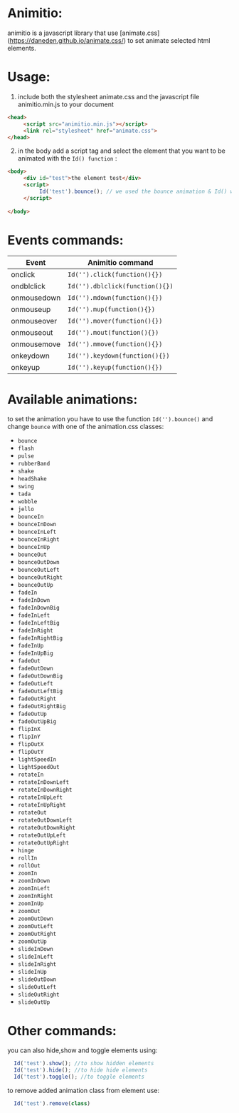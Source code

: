 # Animitio:
animitio is a javascript library that use [animate.css] (https://daneden.github.io/animate.css/) to set animate selected html elements.

# Usage:
1. include both the stylesheet animate.css and the javascript file animitio.min.js to your document
  
  ```html
<head>
       <script src="animitio.min.js"></script>
       <link rel="stylesheet" href="animate.css">
</head>
```
2. in the body add a script tag and select the element that you want to be animated with the `Id() function`  :

  ```html
<body>
       <div id="test">the element test</div> 
       <script>
            Id('test').bounce(); // we used the bounce animation & Id() with Uppercase i
       </script>
       
</body>
```

# Events commands:
Event | Animitio command
------------ | -------------
onclick | `Id('').click(function(){})`
ondblclick | `Id('').dblclick(function(){})`
onmousedown | `Id('').mdown(function(){})`
onmouseup | `Id('').mup(function(){})`
onmouseover | `Id('').mover(function(){})`
onmouseout | `Id('').mout(function(){})`
onmousemove | `Id('').mmove(function(){})`
onkeydown | `Id('').keydown(function(){})`
onkeyup | `Id('').keyup(function(){})`

# Available animations:
to set the animation you have to use the function `Id('').bounce()` and change `bounce` with one of the animation.css classes:
* `bounce`
* `flash`
* `pulse`
* `rubberBand`
* `shake`
* `headShake`
* `swing`
* `tada`
* `wobble`
* `jello`
* `bounceIn`
* `bounceInDown`
* `bounceInLeft`
* `bounceInRight`
* `bounceInUp`
* `bounceOut`
* `bounceOutDown`
* `bounceOutLeft`
* `bounceOutRight`
* `bounceOutUp`
* `fadeIn`
* `fadeInDown`
* `fadeInDownBig`
* `fadeInLeft`
* `fadeInLeftBig`
* `fadeInRight`
* `fadeInRightBig`
* `fadeInUp`
* `fadeInUpBig`
* `fadeOut`
* `fadeOutDown`
* `fadeOutDownBig`
* `fadeOutLeft`
* `fadeOutLeftBig`
* `fadeOutRight`
* `fadeOutRightBig`
* `fadeOutUp`
* `fadeOutUpBig`
* `flipInX`
* `flipInY`
* `flipOutX`
* `flipOutY`
* `lightSpeedIn`
* `lightSpeedOut`
* `rotateIn`
* `rotateInDownLeft`
* `rotateInDownRight`
* `rotateInUpLeft`
* `rotateInUpRight`
* `rotateOut`
* `rotateOutDownLeft`
* `rotateOutDownRight`
* `rotateOutUpLeft`
* `rotateOutUpRight`
* `hinge`
* `rollIn`
* `rollOut`
* `zoomIn`
* `zoomInDown`
* `zoomInLeft`
* `zoomInRight`
* `zoomInUp`
* `zoomOut`
* `zoomOutDown`
* `zoomOutLeft`
* `zoomOutRight`
* `zoomOutUp`
* `slideInDown`
* `slideInLeft`
* `slideInRight`
* `slideInUp`
* `slideOutDown`
* `slideOutLeft`
* `slideOutRight`
* `slideOutUp`

# Other commands:

you can also hide,show and toggle elements using:

```javascript
  Id('test').show(); //to show hidden elements
  Id('test').hide(); //to hide hide elements
  Id('test').toggle(); //to toggle elements
```
to remove added animation class from element use:

```javascript
  Id('test').remove(class)
```
